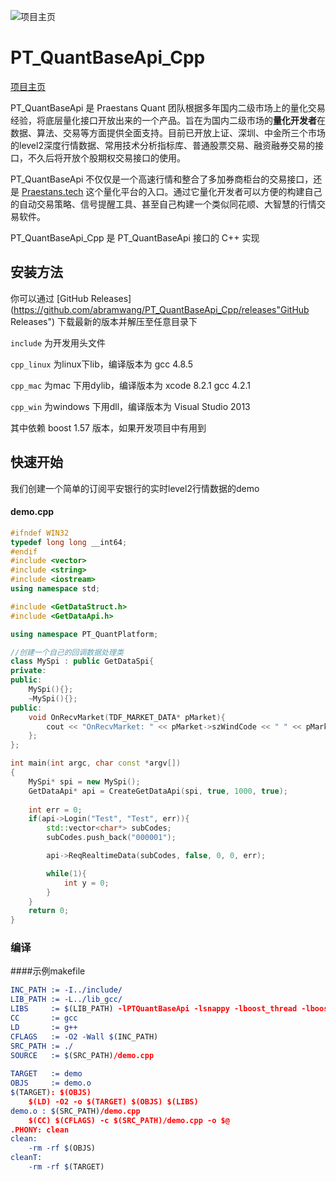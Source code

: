 ![项目主页](http://www.praestans.tech/static/img/logo.jpg)
# PT_QuantBaseApi_Cpp

[项目主页](http://www.praestans.tech/"项目主页") 

PT_QuantBaseApi  是 Praestans Quant 团队根据多年国内二级市场上的量化交易经验，将底层量化接口开放出来的一个产品。旨在为国内二级市场的**量化开发者**在数据、算法、交易等方面提供全面支持。目前已开放上证、深圳、中金所三个市场的level2深度行情数据、常用技术分析指标库、普通股票交易、融资融券交易的接口，不久后将开放个股期权交易接口的使用。

PT_QuantBaseApi 不仅仅是一个高速行情和整合了多加券商柜台的交易接口，还是 [Praestans.tech](http://www.praestans.tech/"Praestan.tech") 这个量化平台的入口。通过它量化开发者可以方便的构建自己的自动交易策略、信号提醒工具、甚至自己构建一个类似同花顺、大智慧的行情交易软件。

PT_QuantBaseApi_Cpp 是 PT_QuantBaseApi 接口的 C++ 实现

## 安装方法

你可以通过 [GitHub Releases](https://github.com/abramwang/PT_QuantBaseApi_Cpp/releases"GitHub Releases") 下载最新的版本并解压至任意目录下

`include` 为开发用头文件

`cpp_linux` 为linux下lib，编译版本为 gcc 4.8.5

`cpp_mac` 为mac 下用dylib，编译版本为 xcode 8.2.1  gcc 4.2.1

`cpp_win` 为windows 下用dll，编译版本为 Visual Studio 2013

其中依赖 boost 1.57 版本，如果开发项目中有用到



## 快速开始

我们创建一个简单的订阅平安银行的实时level2行情数据的demo

#### demo.cpp

```c++
#ifndef WIN32
typedef long long __int64;
#endif
#include <vector>
#include <string>
#include <iostream>
using namespace std;

#include <GetDataStruct.h>
#include <GetDataApi.h>

using namespace PT_QuantPlatform;

//创建一个自己的回调数据处理类
class MySpi : public GetDataSpi{
private:
public:
	MySpi(){};
	~MySpi(){};
public:
	void OnRecvMarket(TDF_MARKET_DATA* pMarket){
		cout << "OnRecvMarket: " << pMarket->szWindCode << " " << pMarket->nTime << endl;
	};
};

int main(int argc, char const *argv[])
{
	MySpi* spi = new MySpi();
	GetDataApi* api = CreateGetDataApi(spi, true, 1000, true);
  
	int err = 0;
  	if(api->Login("Test", "Test", err)){	
    	std::vector<char*> subCodes;
        subCodes.push_back("000001");

        api->ReqRealtimeData(subCodes, false, 0, 0, err);

        while(1){
			int y = 0;
        }
  	}	
	return 0;
}
```



### 编译

####示例makefile

```cmake
INC_PATH := -I../include/
LIB_PATH := -L../lib_gcc/
LIBS     := $(LIB_PATH) -lPTQuantBaseApi -lsnappy -lboost_thread -lboost_system -ljson_linux-gcc-4.8.5_libmt -lboost_locale
CC       := gcc
LD       := g++
CFLAGS   := -O2 -Wall $(INC_PATH)
SRC_PATH := ./
SOURCE   := $(SRC_PATH)/demo.cpp
			
TARGET   := demo
OBJS     := demo.o
$(TARGET): $(OBJS)
	$(LD) -O2 -o $(TARGET) $(OBJS) $(LIBS)
demo.o : $(SRC_PATH)/demo.cpp
	$(CC) $(CFLAGS) -c $(SRC_PATH)/demo.cpp -o $@
.PHONY: clean
clean:
	-rm -rf $(OBJS)
cleanT:
	-rm -rf $(TARGET)
```





